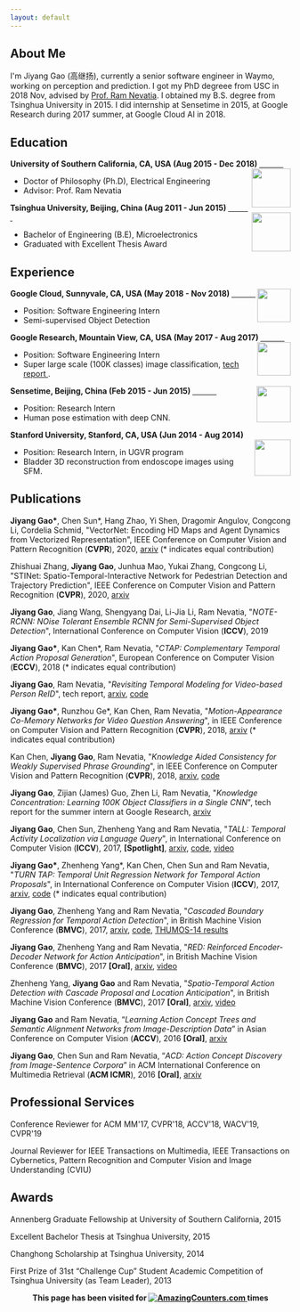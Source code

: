 ```yaml
---
layout: default
---
```

## About Me
I'm Jiyang Gao (高继扬), currently a senior software engineer in Waymo, working on perception and prediction. I got my PhD degreee from USC in 2018 Nov, advised by [Prof. Ram Nevatia](http://iris.usc.edu/people/nevatia/). I obtained my B.S. degree from Tsinghua University in 2015. I did internship at Sensetime in 2015, at Google Research during 2017 summer, at Google Cloud AI in 2018. 

## Education
<div align="left">
        <strong> University of Southern California, CA, USA (Aug 2015 - Dec 2018) </strong>
          <a href="https://www.usc.edu/" target="_blank" rel="external">
            <img border="0" src="usc_logo.jpg" align="right" width="70" height="70">
          </a> 
        <ul>
        <li>
          Doctor of Philosophy (Ph.D), Electrical Engineering</li>
        <li>
          Advisor: Prof. Ram Nevatia</li>
      </ul>      
      </div>

<div align="left">
        <strong> Tsinghua University, Beijing, China (Aug 2011 - Jun 2015) </strong>
          <a href="http://www.tsinghua.edu.cn/publish/newthuen/" target="_blank" rel="external">
            <img border="0" src="Tsinghua_Logo.png" align="right" width="70" height="70">
          </a> 
        <ul>
        <li>
          Bachelor of Engineering (B.E), Microelectronics</li>
        <li>
          Graduated with Excellent Thesis Award</li>
      </ul>      
      </div>


## Experience
<div align="left">
        <strong> Google Cloud, Sunnyvale, CA, USA (May 2018 - Nov 2018) </strong>
          <a href="https://cloud.google.com/vision/" target="_blank" rel="external">
            <img border="0" src="google-logo.png" align="right" width="60" height="60">
          </a> 
        <ul>
        <li>
          Position: Software Engineering Intern</li>
        <li>
          Semi-supervised Object Detection </li>
      </ul>      
      </div>
      
<div align="left">
        <strong> Google Research, Mountain View, CA, USA (May 2017 - Aug 2017) </strong>
          <a href="https://research.google.com/" target="_blank" rel="external">
            <img border="0" src="google-logo.png" align="right" width="60" height="60">
          </a> 
        <ul>
        <li>
          Position: Software Engineering Intern</li>
        <li>
          Super large scale (100K classes) image classification, <a href="https://arxiv.org/abs/1711.07607" target="_blank" rel="external"> tech report </a>. </li>
      </ul>      
      </div>

<div align="left">
        <strong> Sensetime, Beijing, China (Feb 2015 - Jun 2015) </strong>
          <a href="https://www.sensetime.com/about?lang=en-us" target="_blank" rel="external">
            <img border="0" src="sensetime-logo.png" align="right" width="61" height="65">
          </a> 
        <ul>
        <li>
          Position: Research Intern</li>
        <li>
          Human pose estimation with deep CNN. </li>
      </ul>      
      </div>
     
<div align="left">
        <strong> Stanford University, Stanford, CA, USA (Jun 2014 - Aug 2014) </strong>
          <a target="_blank" rel="external">
            <img border="0" src="stanford-logo.png" align="right" width="65" height="65">
          </a> 
        <ul>
        <li>
          Position: Research Intern, in UGVR program</li>
        <li>Bladder 3D reconstruction from endoscope images using SFM. </li>
      </ul>      
      </div>
      
## Publications
**Jiyang Gao\***, Chen Sun\*, Hang Zhao, Yi Shen, Dragomir Angulov, Congcong Li, Cordelia Schmid, "VectorNet: Encoding HD Maps and Agent Dynamics from Vectorized Representation", IEEE Conference on Computer Vision and Pattern Recognition (**CVPR**), 2020, [arxiv](https://arxiv.org/pdf/2005.04259.pdf) (\* indicates equal contribution)

Zhishuai Zhang, **Jiyang Gao**, Junhua Mao, Yukai Zhang, Congcong Li, "STINet: Spatio-Temporal-Interactive Network for Pedestrian Detection and Trajectory Prediction", IEEE Conference on Computer Vision and Pattern Recognition (**CVPR**), 2020, [arxiv](https://arxiv.org/pdf/2005.04255.pdf)

**Jiyang Gao**, Jiang Wang, Shengyang Dai, Li-Jia Li, Ram Nevatia, "_NOTE-RCNN: NOise Tolerant Ensemble RCNN for Semi-Supervised Object Detection_", International Conference on Computer Vision (**ICCV**), 2019

**Jiyang Gao\***, Kan Chen\*, Ram Nevatia, "_CTAP: Complementary Temporal Action Proposal Generation_", European Conference on Computer Vision (**ECCV**), 2018 (\* indicates equal contribution)

**Jiyang Gao**, Ram Nevatia, "_Revisiting Temporal Modeling for Video-based Person ReID_", tech report, [arxiv](https://arxiv.org/pdf/1805.02104.pdf), [code](https://github.com/jiyanggao/Video-Person-ReID)

**Jiyang Gao\***, Runzhou Ge\*, Kan Chen, Ram Nevatia, "_Motion-Appearance Co-Memory Networks for Video Question Answering_", in IEEE Conference on Computer Vision and Pattern Recognition (**CVPR**), 2018, [arxiv](https://arxiv.org/pdf/1803.10906.pdf) (\* indicates equal contribution)

Kan Chen, **Jiyang Gao**, Ram Nevatia, "_Knowledge Aided Consistency for Weakly Supervised Phrase Grounding_", in IEEE Conference on Computer Vision and Pattern Recognition (**CVPR**), 2018, [arxiv](https://arxiv.org/pdf/1803.03879.pdf), [code](https://github.com/kanchen-usc/KAC-Net) 

**Jiyang Gao**, Zijian (James) Guo, Zhen Li, Ram Nevatia, "_Knowledge Concentration: Learning 100K Object Classifiers in a Single CNN_", tech report for the summer intern at Google Research, [arxiv](https://arxiv.org/abs/1711.07607)

**Jiyang Gao**, Chen Sun, Zhenheng Yang and Ram Nevatia, "_TALL: Temporal Activity Localization via Language Query_", in International Conference on Computer Vision (**ICCV**), 2017, **[Spotlight]**, [arxiv](https://arxiv.org/abs/1705.02101), [code](https://github.com/jiyanggao/TALL), [video](https://www.youtube.com/watch?v=ZDO064ccYS0)

**Jiyang Gao\***, Zhenheng Yang*, Kan Chen, Chen Sun and Ram Nevatia, "_TURN TAP: Temporal Unit Regression Network for Temporal Action Proposals_", in International Conference on Computer Vision (**ICCV**), 2017, [arxiv](https://arxiv.org/abs/1703.06189), [code](https://github.com/jiyanggao/TURN-TAP) (\* indicates equal contribution)

**Jiyang Gao**, Zhenheng Yang and Ram Nevatia, "_Cascaded Boundary Regression for Temporal Action Detection_", in British Machine Vision Conference (**BMVC**), 2017, [arxiv](https://arxiv.org/abs/1705.01180), [code](https://github.com/jiyanggao/CBR), [THUMOS-14 results](https://github.com/jiyanggao/CBR-results) 

**Jiyang Gao**, Zhenheng Yang and Ram Nevatia, "_RED: Reinforced Encoder-Decoder Network for Action Anticipation_", in British Machine Vision Conference (**BMVC**), 2017 **[Oral]**, [arxiv](https://arxiv.org/abs/1707.04818), [video](https://www.youtube.com/watch?v=wewtVcMzet0&t=6s)

Zhenheng Yang, **Jiyang Gao** and Ram Nevatia, "_Spatio-Temporal Action Detection with Cascade Proposal and Location Anticipation_", in British Machine Vision Conference (**BMVC**), 2017 **[Oral]**, [arxiv](https://arxiv.org/abs/1708.00042), [video](https://www.youtube.com/watch?v=oxPxY0aB4eI) 

**Jiyang Gao** and Ram Nevatia, “_Learning Action Concept Trees and Semantic Alignment Networks from Image-Description Data_” in Asian Conference on Computer Vision (**ACCV**), 2016 **[Oral]**, [arxiv](https://arxiv.org/abs/1609.02284)

**Jiyang Gao**, Chen Sun and Ram Nevatia, “_ACD: Action Concept Discovery from Image-Sentence Corpora_” in ACM International Conference on Multimedia Retrieval (**ACM ICMR**), 2016 **[Oral]**, [arxiv](https://arxiv.org/abs/1604.04784)

## Professional Services
Conference Reviewer for ACM MM'17, CVPR'18, ACCV'18, WACV'19, CVPR'19

Journal Reviewer for IEEE Transactions on Multimedia, IEEE Transactions on Cybernetics, Pattern Recognition and Computer Vision and Image Understanding (CVIU)

## Awards
Annenberg Graduate Fellowship at University of Southern California, 2015

Excellent Bachelor Thesis at Tsinghua University, 2015

Changhong Scholarship at Tsinghua University, 2014

First Prize of 31st “Challenge Cup” Student Academic Competition of Tsinghua University (as Team Leader), 2013


<div align="center">
        <strong>This page has been visited for
          <a href="http://www.amazingcounters.com" target="_blank" rel="external">
            <img border="0" src="http://cc.amazingcounters.com/counter.php?i=3221443&c=9664642" alt="AmazingCounters.com">
          </a> times</strong>
      </div>
      
